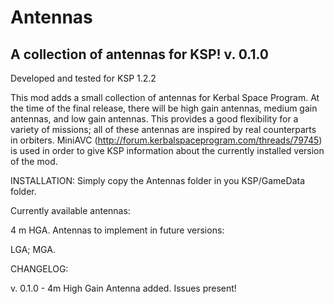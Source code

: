 # Antennas
A collection of antennas for KSP!
v. 0.1.0
-------------------------------------
Developed and tested for KSP 1.2.2

This mod adds a small collection of antennas for Kerbal Space Program. At the time of the final release, there will be high gain antennas, medium gain antennas, and low gain antennas. This provides a good flexibility for a variety of missions; all of these antennas are inspired by real counterparts in orbiters. MiniAVC (http://forum.kerbalspaceprogram.com/threads/79745) is used in order to give KSP information about the currently installed version of the mod.

INSTALLATION: Simply copy the Antennas folder in you KSP/GameData folder.

Currently available antennas:

4 m HGA.
Antennas to implement in future versions:

LGA;
MGA.

CHANGELOG:

v. 0.1.0 - 4m High Gain Antenna added. Issues present!
